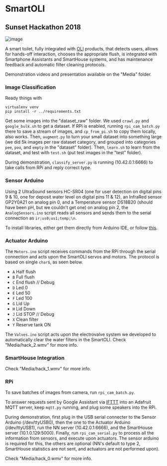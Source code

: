 # SmartOLI

## Sunset Hackathon 2018

![image](https://user-images.githubusercontent.com/9117323/45421508-2ad04d00-b685-11e8-84bd-1d0b20295b22.png)

A smart toilet, fully integrated with [OLI](https://www.oli-world.com/) products, that detects users, allows for hands-off interaction, chooses the appropriate flush, is integrated with Smartphone Assistants and SmartHouse systems, and has maintenance feedback and automatic filter cleaning protocols.

Demonstration videos and presentation available on the "Media" folder.

### Image Classification

Ready things with

    virtualenv venv
    pip install -r ../requirements.txt

Get some images into the "dataset_raw" folder. We used `crawl.py` and `google_bulk.sh` to get a dataset. If RPi is enabled, running `rpi_cam_batch.py` there to save a stream of images, and `cp_from_pi.sh` to copy them locally, also works. Then, `augment.py` to turn your small dataset into something large (we did 5k images per raw dataset category, and grouped into categories `pee`, `poo`, and `empty` in the "dataset" folder). Then, `learn.sh` to learn from the dataset, and test with `test.sh` (put test images in the "test" folder). 

During demonstration, `classify_server.py` is running (10.42.0.1:6666) to take calls from RPi and reply correct type.

### Sensor Arduino

Using 2 UltraSound sensors HC-SR04 (one for user detection on digital pins 9 & 10, one for deposit water level on digital pins 11 & 12), an InfraRed sensor GP2Y0A21 on analog pin 0, and a Temperature sensor DS18B20 (should have been pH, but we couldn't get one) on analog pin 2, the `AnalogSensors.ino` script reads all sensors and sends them to the serial connection as `ir;us0;us1;temp;\n`.

To install libraries, either get them directly from Arduino IDE, or follow [this](https://create.arduino.cc/projecthub/TheGadgetBoy/ds18b20-digital-temperature-sensor-and-arduino-9cc806).

### Actuator Arduino

The `Motors.ino` script receives commands from the RPi through the serial connection and acts upon the SmartOLI servos and motors. The protocol is based on single `char`s, as seen below.

- `A` Half flush
- `B` Full flush
- `C` End flush		// Debug
- `D` Led 0
- `E` Led 50
- `F` Led 100
- `G` Lid Up
- `H` Lid Down
- `J` Lid STOP		// Debug
- `X` Clean filter
- `Y` Reserve tank ON

The `Valves.ino` script acts upon the electrovalve system we developed to automatically clear the water filters in the SmartOLI. Check "Media/hack_2.wmv" for more info.

### SmartHouse Integration

<todo>

Check "Media/hack_1.wmv" for more info.

### RPi

To save batches of images from camera, run `rpi_cam_batch.py`.

To answer requests sent by Google Assistant via [IFTTT](https://ifttt.com) into an Adafruit MQTT server, keep `mqtt.py` running, and plug some speakers into the RPi.

During demonstration, first plug in the USB serial connecter to the Sensor Arduino (/dev/ttyUSB0), then the one to the Actuator Arduino (/dev/ttyUSB1), run the NN server (10.42.0.1:6666), and the SmartHouse server (10.1.0.129:5000). Finally, run `rpi_cam_serial.py` to process all the information from sensors, and execute upon actuators. The sensor arduino is required for this, the others are optional (NN's default to type 2, SmartHouse statistics are not sent, and actuators are not performed upon).

Check "Media/hack_0.wmv" for more info.
